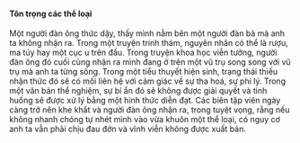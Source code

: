 #### Tôn trọng các thể loại 

Một người đàn ông thức dậy, thấy mình nằm bên một người đàn bà mà anh ta không nhận ra. Trong một truyện trinh thám, nguyên nhân có thể là rượu, ma túy hay một cục u trên đầu. Trong truyện khoa học viễn tưởng, người đàn ông đó cuối cùng nhận ra mình đang ở trên một vũ trụ song song với vũ trụ mà anh ta từng sống. Trong một tiểu thuyết hiện sinh, trạng thái thiếu nhận thức đó sẽ có mối liên hệ với cảm giác về sự tha hoá, sự phi lý. Trong một văn bản thể nghiệm, sự bí ẩn đó sẽ không được giải quyết và tình huống sẽ được xử lý bằng một hình thức diễn đạt. Các biên tập viên ngày càng trở nên khe khắt và người đàn ông nhận ra, trong tuyệt vọng, rằng nếu không nhanh chóng tự nhét mình vào vừa khuôn một thể loại, có nguy cơ anh ta vẫn phải chịu đau đớn và vĩnh viễn không được xuất bản.


